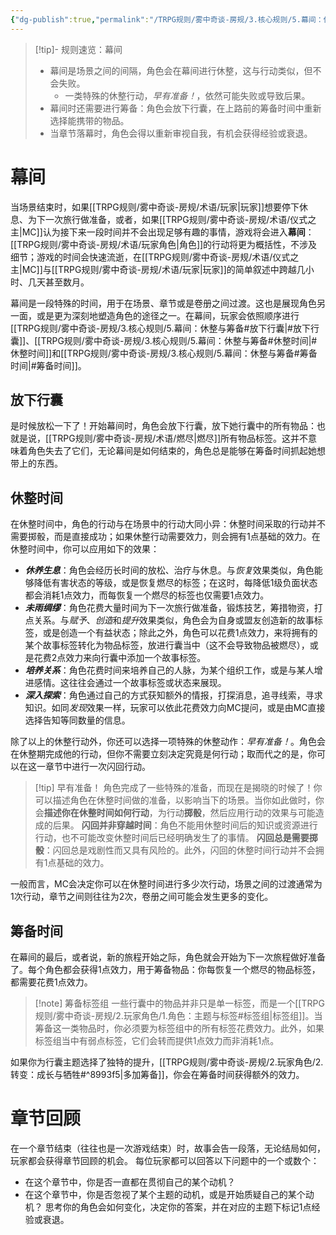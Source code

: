 ```yaml
---
{"dg-publish":true,"permalink":"/TRPG规则/雾中奇谈-房规/3.核心规则/5.幕间：休整与筹备/"}
---
```


>[!tip]- 规则速览：幕间
>- 幕间是场景之间的间隔，角色会在幕间进行休整，这与行动类似，但不会失败。
>	- 一类特殊的休整行动，*早有准备！*，依然可能失败或导致后果。
>- 幕间时还需要进行筹备：角色会放下行囊，在上路前的筹备时间中重新选择能携带的物品。
>- 当章节落幕时，角色会得以重新审视自我，有机会获得经验或衰退。
# 幕间
当场景结束时，如果[[TRPG规则/雾中奇谈-房规/术语/玩家\|玩家]]想要停下休息、为下一次旅行做准备，或者，如果[[TRPG规则/雾中奇谈-房规/术语/仪式之主\|MC]]认为接下来一段时间并不会出现足够有趣的事情，游戏将会进入**幕间**：[[TRPG规则/雾中奇谈-房规/术语/玩家角色\|角色]]的行动将更为概括性，不涉及细节；游戏的时间会快速流逝，在[[TRPG规则/雾中奇谈-房规/术语/仪式之主\|MC]]与[[TRPG规则/雾中奇谈-房规/术语/玩家\|玩家]]的简单叙述中跨越几小时、几天甚至数月。

幕间是一段特殊的时间，用于在场景、章节或是卷册之间过渡。这也是展现角色另一面，或是更为深刻地塑造角色的途径之一。在幕间，玩家会依照顺序进行[[TRPG规则/雾中奇谈-房规/3.核心规则/5.幕间：休整与筹备#放下行囊\|#放下行囊]]、[[TRPG规则/雾中奇谈-房规/3.核心规则/5.幕间：休整与筹备#休整时间\|#休整时间]]和[[TRPG规则/雾中奇谈-房规/3.核心规则/5.幕间：休整与筹备#筹备时间\|#筹备时间]]。
## 放下行囊
是时候放松一下了！开始幕间时，角色会放下行囊，放下她行囊中的所有物品：也就是说，[[TRPG规则/雾中奇谈-房规/术语/燃尽\|燃尽]]所有物品标签。这并不意味着角色失去了它们，无论幕间是如何结束的，角色总是能够在筹备时间抓起她想带上的东西。

## 休整时间
在休整时间中，角色的行动与在场景中的行动大同小异：休整时间采取的行动并不需要掷骰，而是直接成功；如果休整行动需要效力，则会拥有1点基础的效力。在休整时间中，你可以应用如下的效果：
- ***休养生息***：角色会经历长时间的放松、治疗与休息。与*恢复*效果类似，角色能够降低有害状态的等级，或是恢复燃尽的标签；在这时，每降低1级负面状态都会消耗1点效力，而每恢复一个燃尽的标签也仅需要1点效力。
- ***未雨绸缪***：角色花费大量时间为下一次旅行做准备，锻炼技艺，筹措物资，打点关系。与*赋予*、*创造*和*提升*效果类似，角色会为自身或盟友创造新的故事标签，或是创造一个有益状态；除此之外，角色可以花费1点效力，来将拥有的某个故事标签转化为物品标签，放进行囊当中（这不会导致物品被燃尽），或是花费2点效力来向行囊中添加一个故事标签。
- ***培养关系***：角色花费时间来培养自己的人脉，为某个组织工作，或是与某人增进感情。这往往会通过一个故事标签或状态来展现。
- ***深入探索***：角色通过自己的方式获知额外的情报，打探消息，追寻线索，寻求知识。如同*发现*效果一样，玩家可以依此花费效力向MC提问，或是由MC直接选择告知等同数量的信息。

除了以上的休整行动外，你还可以选择一项特殊的休整动作：*早有准备！*。角色会在休整期完成他的行动，但你不需要立刻决定究竟是何行动；取而代之的是，你可以在这一章节中进行一次闪回行动。
>[!tip] 早有准备！
>角色完成了一些特殊的准备，而现在是揭晓的时候了！你可以描述角色在休整时间做的准备，以影响当下的场景。当你如此做时，你会**描述你在休整时间如何行动**，为行动**掷骰**，然后应用行动的效果与可能造成的后果。
>**闪回并非穿越时间**：角色不能用休整时间后的知识或资源进行行动，也不可能改变休整时间后已经明确发生了的事情。
>**闪回总是需要掷骰**：闪回总是戏剧性而又具有风险的。此外，闪回的休整时间行动并不会拥有1点基础的效力。


一般而言，MC会决定你可以在休整时间进行多少次行动，场景之间的过渡通常为1次行动，章节之间则往往为2次，卷册之间可能会发生更多的变化。

## 筹备时间
在幕间的最后，或者说，新的旅程开始之际，角色就会开始为下一次旅程做好准备了。每个角色都会获得1点效力，用于筹备物品：你每恢复一个燃尽的物品标签，都需要花费1点效力。
> [!note] 筹备标签组
> 一些行囊中的物品并非只是单一标签，而是一个[[TRPG规则/雾中奇谈-房规/2.玩家角色/1.角色：主题与标签#标签组\|标签组]]。当筹备这一类物品时，你必须要为标签组中的所有标签花费效力。此外，如果标签组当中有弱点标签，它们会转而提供1点效力而非消耗1点。

如果你为行囊主题选择了独特的提升，[[TRPG规则/雾中奇谈-房规/2.玩家角色/2.转变：成长与牺牲#^8993f5\|多加筹备]]，你会在筹备时间获得额外的效力。

# 章节回顾
在一个章节结束（往往也是一次游戏结束）时，故事会告一段落，无论结局如何，玩家都会获得章节回顾的机会。
每位玩家都可以回答以下问题中的一个或数个：
- 在这个章节中，你是否一直都在贯彻自己的某个动机？
- 在这个章节中，你是否忽视了某个主题的动机，或是开始质疑自己的某个动机？
思考你的角色会如何变化，决定你的答案，并在对应的主题下标记1点经验或衰退。